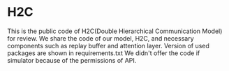 # H2C
This is the public code of H2C(Double Hierarchical Communication Model) for review.
We share the code of our model, H2C, and necessary components such as replay buffer and attention layer.
Version of used packages are shown in requirements.txt
We didn't offer the code if simulator because of the permissions of API.
